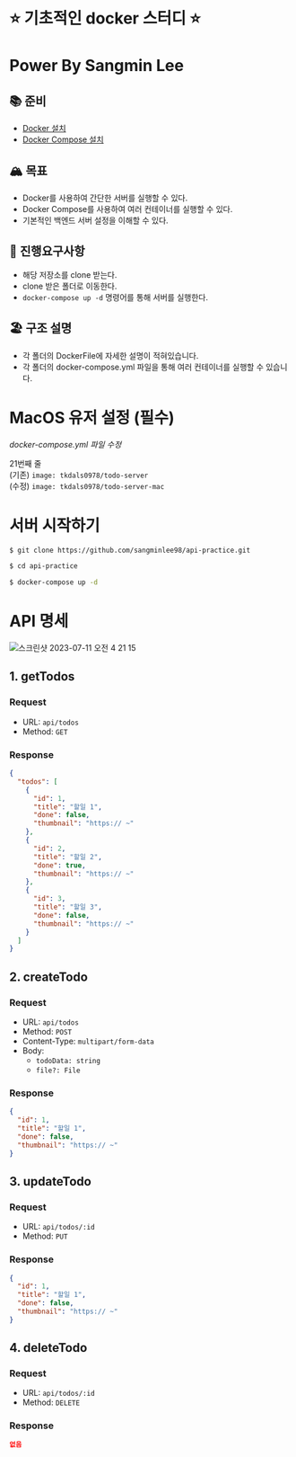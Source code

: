# ⭐ 기초적인 docker 스터디 ⭐

# Power By Sangmin Lee

## 📚 준비
- [Docker 설치](https://docs.docker.com/get-docker/)
- [Docker Compose 설치](https://docs.docker.com/compose/install/)

## 🏔️ 목표
- Docker를 사용하여 간단한 서버를 실행할 수 있다.
- Docker Compose를 사용하여 여러 컨테이너를 실행할 수 있다.
- 기본적인 백엔드 서버 설정을 이해할 수 있다.

## 🌈 진행요구사항
- 해당 저장소를 clone 받는다.
- clone 받은 폴더로 이동한다.
- `docker-compose up -d` 명령어를 통해 서버를 실행한다.

## 🏖️ 구조 설명
- 각 폴더의 DockerFile에 자세한 설명이 적혀있습니다.
- 각 폴더의 docker-compose.yml 파일을 통해 여러 컨테이너를 실행할 수 있습니다.


# MacOS 유저 설정 (필수)

*docker-compose.yml 파일 수정*

21번째 줄 <br/>
(기존) `image: tkdals0978/todo-server` <br/>
(수정) `image: tkdals0978/todo-server-mac` <br/>

# 서버 시작하기
```bash
$ git clone https://github.com/sangminlee98/api-practice.git
```

```bash
$ cd api-practice
```

```bash
$ docker-compose up -d
```

# API 명세
![스크린샷 2023-07-11 오전 4 21 15](https://github.com/sangminlee98/api-practice/assets/83197138/c6d8731b-346c-4bfc-9c0c-c0db3e5c3e9b)

## 1. getTodos

### Request

- URL: `api/todos`
- Method: `GET`

### Response

```json
{
  "todos": [
    {
      "id": 1,
      "title": "할일 1",
      "done": false,
      "thumbnail": "https:// ~"
    },
    {
      "id": 2,
      "title": "할일 2",
      "done": true,
      "thumbnail": "https:// ~"
    },
    {
      "id": 3,
      "title": "할일 3",
      "done": false,
      "thumbnail": "https:// ~"
    }
  ]
}
```

## 2. createTodo

### Request

- URL: `api/todos`
- Method: `POST`
- Content-Type: `multipart/form-data`
- Body:
  - `todoData: string`
  - `file?: File`

### Response

```json
{
  "id": 1,
  "title": "할일 1",
  "done": false,
  "thumbnail": "https:// ~"
}
```

## 3. updateTodo

### Request

- URL: `api/todos/:id`
- Method: `PUT`

### Response

```json
{
  "id": 1,
  "title": "할일 1",
  "done": false,
  "thumbnail": "https:// ~"
}
```

## 4. deleteTodo

### Request

- URL: `api/todos/:id`
- Method: `DELETE`

### Response

```json
없음
```
